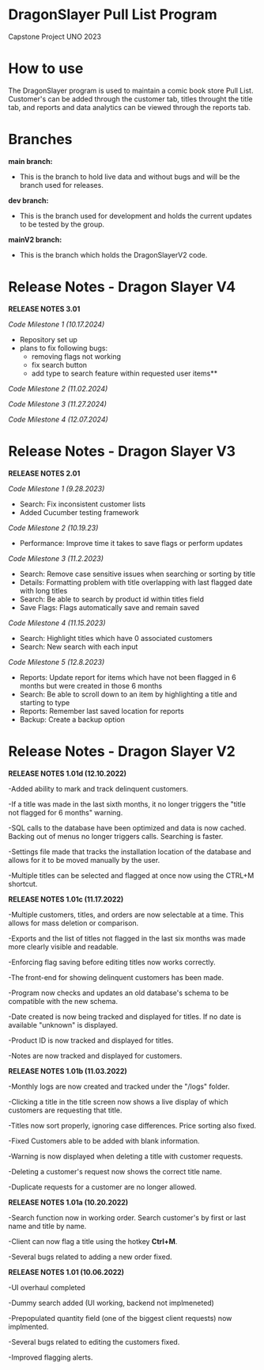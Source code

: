 # DragonSlayer Pull List Program
Capstone Project UNO 2023

# How to use

The DragonSlayer program is used to maintain a comic book store Pull List. Customer's can be added through the customer tab, titles throught the title tab, and reports and data analytics can be viewed through the reports tab.

# Branches

**main branch:** 
- This is the branch to hold live data and without bugs and will be the branch used for releases.
  
**dev branch:**
- This is the branch used for development and holds the current updates to be tested by the group.

**mainV2 branch:**
- This is the branch which holds the DragonSlayerV2 code.

# Release Notes - Dragon Slayer V4

**RELEASE NOTES 3.01**

*Code Milestone 1 (10.17.2024)*
  - Repository set up
  - plans to fix following bugs:
      - removing flags not working
      - fix search button
      - add type to search feature within requested user items**

*Code Milestone 2 (11.02.2024)*

*Code Milestone 3 (11.27.2024)*

*Code Milestone 4 (12.07.2024)*

# Release Notes - Dragon Slayer V3

**RELEASE NOTES 2.01**

*Code Milestone 1 (9.28.2023)*
  - Search: Fix inconsistent customer lists
  - Added Cucumber testing framework

*Code Milestone 2 (10.19.23)*
  - Performance: Improve time it takes to save flags or perform updates

*Code Milestone 3 (11.2.2023)*
  - Search: Remove case sensitive issues when searching or sorting by title
  - Details: Formatting problem with title overlapping with last flagged date with long titles
  - Search: Be able to search by product id within titles field
  - Save Flags: Flags automatically save and remain saved

*Code Milestone 4 (11.15.2023)*
  - Search: Highlight titles which have 0 associated customers
  - Search: New search with each input

*Code Milestone 5 (12.8.2023)*
  - Reports: Update report for items which have not been flagged in 6 months but were created in those 6 months
  - Search: Be able to scroll down to an item by highlighting a title and starting to type
  - Reports: Remember last saved location for reports
  - Backup: Create a backup option

# Release Notes - Dragon Slayer V2

**RELEASE NOTES 1.01d (12.10.2022)**

-Added ability to mark and track delinquent customers.

-If a title was made in the last sixth months, it no longer triggers the "title not flagged for 6 months" warning.

-SQL calls to the database have been optimized and data is now cached. Backing out of menus no longer triggers calls. Searching is faster.

-Settings file made that tracks the installation location of the database and allows for it to be moved manually by the user.

-Multiple titles can be selected and flagged at once now using the CTRL+M shortcut.

**RELEASE NOTES 1.01c (11.17.2022)**

-Multiple customers, titles, and orders are now selectable at a time. This allows for mass deletion or comparison.

-Exports and the list of titles not flagged in the last six months was made more clearly visible and readable.

-Enforcing flag saving before editing titles now works correctly.

-The front-end for showing delinquent customers has been made.

-Program now checks and updates an old database's schema to be compatible with the new schema.

-Date created is now being tracked and displayed for titles. If no date is available "unknown" is displayed.

-Product ID is now tracked and displayed for titles.

-Notes are now tracked and displayed for customers.

**RELEASE NOTES 1.01b (11.03.2022)**

-Monthly logs are now created and tracked under the "/logs" folder.

-Clicking a title in the title screen now shows a live display of which customers are requesting that title.

-Titles now sort properly, ignoring case differences. Price sorting also fixed. 

-Fixed Customers able to be added with blank information.

-Warning is now displayed when deleting a title with customer requests.

-Deleting a customer's request now shows the correct title name.

-Duplicate requests for a customer are no longer allowed.

**RELEASE NOTES 1.01a (10.20.2022)**

-Search function now in working order. Search customer's by first or last name and title by name.

-Client can now flag a title using the hotkey **Ctrl+M**.

-Several bugs related to adding a new order fixed.

**RELEASE NOTES 1.01 (10.06.2022)**

-UI overhaul completed

-Dummy search added (UI working, backend not implmeneted)

-Prepopulated quantity field (one of the biggest client requests) now implmented.

-Several bugs related to editing the customers fixed.

-Improved flagging alerts.
